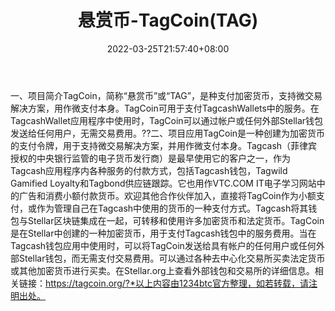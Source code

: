 ﻿---
weight: 
title: "悬赏币-TagCoin(TAG)"
description: "TagCoin，简称“悬赏币”或“TAG”，是种支付加密货币，支持微交易解决方案，用作微支付本身"
date: 2022-03-25T21:57:40+08:00
lastmod: 2022-03-25T16:45:40+08:00
draft: false
authors: ["Metabd"]
featuredImage: "xuanshangbi-tagcointag.webp"
link: ""
tags: ["数字代币","悬赏币-TagCoin(TAG)"]
categories: ["navigation"]
navigation: ["数字代币"]
lightgallery: true
toc: true
pinned: false
recommend: false
recommend1: false
---
一、项目简介TagCoin，简称“悬赏币”或“TAG”，是种支付加密货币，支持微交易解决方案，用作微支付本身。TagCoin可用于支付TagcashWallets中的服务。在TagcashWallet应用程序中使用时，TagCoin可以通过帐户或任何外部Stellar钱包发送给任何用户，无需交易费用。??二、项目应用TagCoin是一种创建为加密货币的支付令牌，用于支持微交易解决方案，并用作微支付本身。Tagcash（菲律宾授权的中央银行监管的电子货币发行商）是最早使用它的客户之一，作为Tagcash应用程序内各种服务的付款方式，包括Tagcash钱包，Tagwild Gamified Loyalty和Tagbond供应链跟踪。它也用作VTC.COM IT电子学习网站中的广告和消费小额付款货币。欢迎其他合作伙伴加入，直接将TagCoin作为小额支付，或作为管理自己在Tagcash中使用的货币的一种支付方式。Tagcash将其钱包与Stellar区块链集成在一起，可转移和使用许多加密货币和法定货币。TagCoin是在Stellar中创建的一种加密货币，用于支付Tagcash钱包中的服务费用。当在Tagcash钱包应用中使用时，可以将TagCoin发送给具有帐户的任何用户或任何外部Stellar钱包，而无需支付交易费用。可以通过各种去中心化交易所买卖法定货币或其他加密货币进行买卖。在Stellar.org上查看外部钱包和交易所的详细信息。相关链接：https://tagcoin.org/?*以上内容由1234btc官方整理，如若转载，请注明出处。
